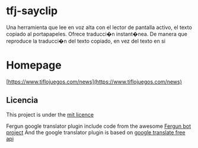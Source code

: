 # tfj-sayclip
Una herramienta que lee en voz alta con el lector de pantalla activo, el texto copiado al portapapeles. Ofrece traducci�n instant�nea. De manera que reproduce la traducci�n del texto copiado, en vez del texto en si

# Homepage
[https://www.tiflojuegos.com/news](https://www.tiflojuegos.com/news)

## Licencia

This project is under the [mit licence](LICENSE)

Fergun google translator plugin include code from the awesome [Fergun bot project](https://github.com/d4n3436/Fergun/)
And the google translator plugin is based on [google translate free api](https://github.com/wadereye/GoogleTranslateFreeApi)

